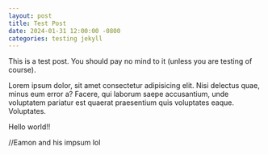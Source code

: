 ```yaml
---
layout: post
title: Test Post
date: 2024-01-31 12:00:00 -0800
categories: testing jekyll
---
```


This is a test post. You should pay no mind to it (unless you are testing of course).

Lorem ipsum dolor, sit amet consectetur adipisicing elit.
Nisi delectus quae, minus eum error a? Facere, qui laborum saepe accusantium,
unde voluptatem pariatur est quaerat praesentium quis voluptates eaque.
Voluptates.

Hello world!!

//Eamon and his impsum lol
